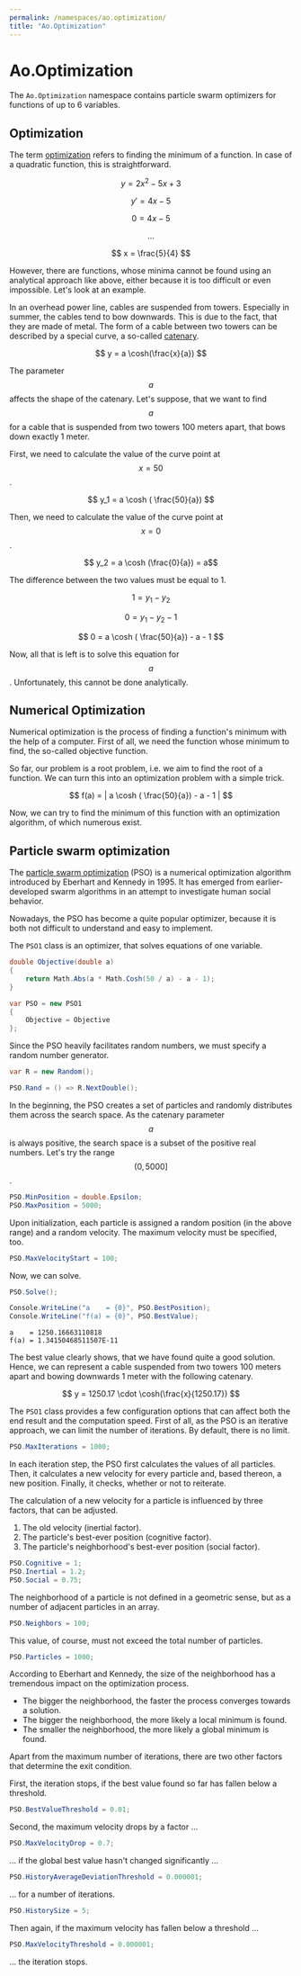 ```yaml
---
permalink: /namespaces/ao.optimization/
title: "Ao.Optimization"
---
```


# Ao.Optimization

The `Ao.Optimization` namespace contains particle swarm optimizers for functions of up to 6 variables.

## Optimization

The term [optimization](https://en.wikipedia.org/wiki/Mathematical_optimization) refers to finding the minimum of a function. In case of a quadratic function, this is straightforward.

$$ y = 2x^2 - 5x + 3 $$

$$ y' = 4x - 5 $$

$$ 0 = 4x - 5 $$

$$ ... $$

$$ x = \frac{5}{4} $$

However, there are functions, whose minima cannot be found using an analytical approach like above, either because it is too difficult or even impossible. Let's look at an example.

In an overhead power line, cables are suspended from towers. Especially in summer, the cables tend to bow downwards. This is due to the fact, that they are made of metal. The form of a cable between two towers can be described by a special curve, a so-called [catenary](https://en.wikipedia.org/wiki/Catenary).

$$ y = a \cosh(\frac{x}{a}) $$

The parameter $$a$$ affects the shape of the catenary. Let's suppose, that we want to find $$a$$ for a cable that is suspended from two towers 100 meters apart, that bows down exactly 1 meter.

First, we need to calculate the value of the curve point at $$x=50$$.

$$ y_1 = a \cosh ( \frac{50}{a}) $$

Then, we need to calculate the value of the curve point at $$x=0$$.

$$ y_2 = a \cosh (\frac{0}{a}) = a$$

The difference between the two values must be equal to 1.

$$ 1 = y_1 - y_2 $$

$$ 0 = y_1 - y_2 - 1$$

$$ 0 = a \cosh ( \frac{50}{a}) - a - 1 $$

Now, all that is left is to solve this equation for $$a$$. Unfortunately, this cannot be done analytically.

## Numerical Optimization

Numerical optimization is the process of finding a function's minimum with the help of a computer. First of all, we need the function whose minimum to find, the so-called objective function.

So far, our problem is a root problem, i.e. we aim to find the root of a function. We can turn this into an optimization problem with a simple trick.

$$ f(a) = | a \cosh ( \frac{50}{a}) - a - 1 | $$

Now, we can try to find the minimum of this function with an optimization algorithm, of which numerous exist.

## Particle swarm optimization

The [particle swarm optimization](https://en.wikipedia.org/wiki/Particle_swarm_optimization) (PSO) is a numerical optimization algorithm introduced by Eberhart and Kennedy in 1995. It has emerged from earlier-developed swarm algorithms in an attempt to investigate human social behavior.

Nowadays, the PSO has become a quite popular optimizer, because it is both not difficult to understand and easy to implement.

The `PSO1` class is an optimizer, that solves equations of one variable.

```csharp
double Objective(double a)
{
    return Math.Abs(a * Math.Cosh(50 / a) - a - 1);
}
```

```csharp
var PSO = new PSO1
{
    Objective = Objective
};
```

Since the PSO heavily facilitates random numbers, we must specify a random number generator.

```csharp
var R = new Random();

PSO.Rand = () => R.NextDouble();
```

In the beginning, the PSO creates a set of particles and randomly distributes them across the search space. As the catenary parameter $$a$$ is always positive, the search space is a subset of the positive real numbers. Let's try the range $$(0, 5000]$$.

```csharp
PSO.MinPosition = double.Epsilon;
PSO.MaxPosition = 5000;
```

Upon initialization, each particle is assigned a random position (in the above range) and a random velocity. The maximum velocity must be specified, too.

```csharp
PSO.MaxVelocityStart = 100;
```

Now, we can solve.

```csharp
PSO.Solve();

Console.WriteLine("a    = {0}", PSO.BestPosition);
Console.WriteLine("f(a) = {0}", PSO.BestValue);
```

```console
a    = 1250.16663110818
f(a) = 1.34150468511507E-11
```

The best value clearly shows, that we have found quite a good solution. Hence, we can represent a cable suspended from two towers 100 meters apart and bowing downwards 1 meter with the following catenary.

$$ y = 1250.17 \cdot \cosh(\frac{x}{1250.17}) $$

The `PSO1` class provides a few configuration options that can affect both the end result and the computation speed. First of all, as the PSO is an iterative approach, we can limit the number of iterations. By default, there is no limit.

```csharp
PSO.MaxIterations = 1000;
```

In each iteration step, the PSO first calculates the values of all particles. Then, it calculates a new velocity for every particle and, based thereon, a new position. Finally, it checks, whether or not to reiterate.

The calculation of a new velocity for a particle is influenced by three factors, that can be adjusted.

1. The old velocity (inertial factor).
2. The particle's best-ever position (cognitive factor).
3. The particle's neighborhood's best-ever position (social factor).

```csharp
PSO.Cognitive = 1;
PSO.Inertial = 1.2;
PSO.Social = 0.75;
```

The neighborhood of a particle is not defined in a geometric sense, but as a number of adjacent particles in an array.

```csharp
PSO.Neighbors = 100;
```

This value, of course, must not exceed the total number of particles. 

```csharp
PSO.Particles = 1000;
```

According to Eberhart and Kennedy, the size of the neighborhood has a tremendous impact on the optimization process.

- The bigger the neighborhood, the faster the process converges towards a solution.
- The bigger the neighborhood, the more likely a local minimum is found.
- The smaller the neighborhood, the more likely a global minimum is found.

Apart from the maximum number of iterations, there are two other factors that determine the exit condition.

First, the iteration stops, if the best value found so far has fallen below a threshold.

```csharp
PSO.BestValueThreshold = 0.01;
```

Second, the maximum velocity drops by a factor ...

```csharp
PSO.MaxVelocityDrop = 0.7;
```

... if the global best value hasn't changed significantly ...

```csharp
PSO.HistoryAverageDeviationThreshold = 0.000001;
```

... for a number of iterations.

```csharp
PSO.HistorySize = 5;
```

Then again, if the maximum velocity has fallen below a threshold ...

```csharp
PSO.MaxVelocityThreshold = 0.000001;
```

... the iteration stops.
